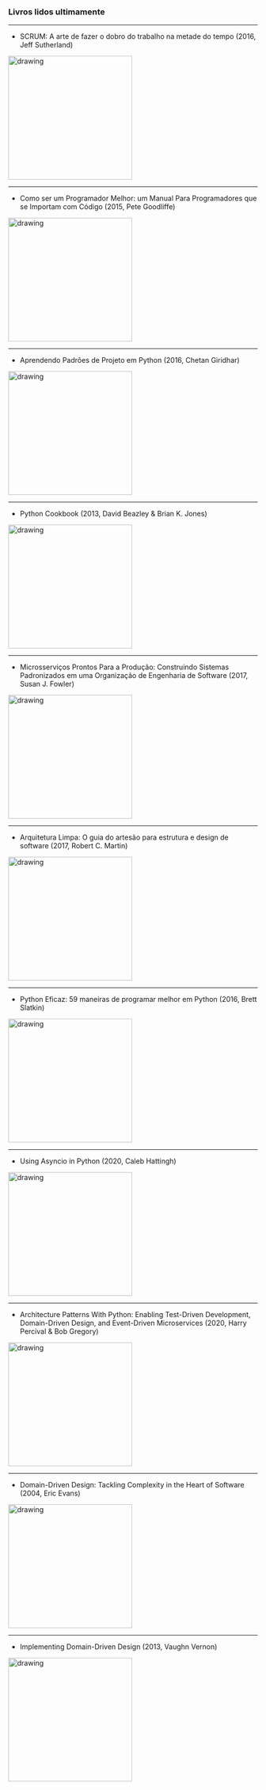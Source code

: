 ### Livros lidos ultimamente

----------

- SCRUM: A arte de fazer o dobro do trabalho na metade do tempo (2016, Jeff Sutherland)

<img src="https://www.leyaonline.com/fotos/produtos/500_9789892335933_scrum.jpg" alt="drawing" width="250"/>

----------

- Como ser um Programador Melhor: um Manual Para Programadores que se Importam com Código (2015, Pete Goodliffe)

<img src="https://s3.novatec.com.br/capas-ampliadas/capa-ampliada-9788575224151.jpg" alt="drawing" width="250"/>

----------

- Aprendendo Padrões de Projeto em Python (2016, Chetan Giridhar)

<img src="https://s3.novatec.com.br/capas-ampliadas/capa-ampliada-9788575225233.jpg" alt="drawing" width="250"/>

----------

- Python Cookbook (2013, David Beazley & Brian K. Jones)

<img src="https://s3.novatec.com.br/capas-ampliadas/capa-ampliada-9788575223321.jpg" alt="drawing" width="250"/>

----------

- Microsserviços Prontos Para a Produção: Construindo Sistemas Padronizados em uma Organização de Engenharia de Software (2017, Susan J. Fowler)

<img src="https://s3.novatec.com.br/capas-ampliadas/capa-ampliada-9788575226216.jpg" alt="drawing" width="250"/>

----------

- Arquitetura Limpa: O guia do artesão para estrutura e design de software (2017, Robert C. Martin)

<img src="https://images-na.ssl-images-amazon.com/images/I/81yxCySs1hL.jpg" alt="drawing" width="250"/>

----------

- Python Eficaz: 59 maneiras de programar melhor em Python (2016, Brett Slatkin)

<img src="https://s3.novatec.com.br/capas-ampliadas/capa-ampliada-9788575225103.jpg" alt="drawing" width="250"/>

----------

- Using Asyncio in Python (2020, Caleb Hattingh)

<img src="https://covers.oreillystatic.com/images/0636920320876/lrg.jpg" alt="drawing" width="250"/>

----------

- Architecture Patterns With Python: Enabling Test-Driven Development, Domain-Driven Design, and Event-Driven Microservices (2020, Harry Percival & Bob Gregory)

<img src="https://covers.oreillystatic.com/images/0636920254638/lrg.jpg" alt="drawing" width="250"/>

----------

- Domain-Driven Design: Tackling Complexity in the Heart of Software (2004, Eric Evans)

<img src="https://www.pearsonhighered.com/assets/bigcovers/0/3/2/1/0321125215.jpg" alt="drawing" width="250"/>

----------

- Implementing Domain-Driven Design (2013, Vaughn Vernon)

<img src="https://www.pearsonhighered.com/assets/bigcovers/0/3/2/1/0321834577.jpg" alt="drawing" width="250"/>
